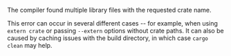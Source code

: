 The compiler found multiple library files with the requested crate name.

This error can occur in several different cases -- for example, when using
`extern crate` or passing `--extern` options without crate paths. It can also be
caused by caching issues with the build directory, in which case `cargo clean`
may help.
